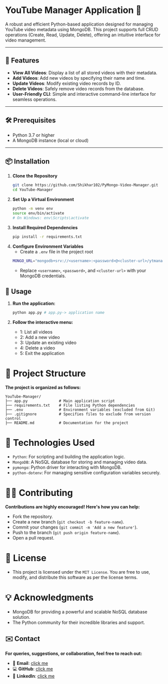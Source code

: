 # YouTube Manager Application 🎥

A robust and efficient Python-based application designed for managing YouTube video metadata using MongoDB. This project supports full CRUD operations (Create, Read, Update, Delete), offering an intuitive interface for video management.

---

## 🚀 Features

- **View All Videos**: Display a list of all stored videos with their metadata.
- **Add Videos**: Add new videos by specifying their name and time.
- **Update Videos**: Modify existing video records by ID.
- **Delete Videos**: Safely remove video records from the database.
- **User-Friendly CLI**: Simple and interactive command-line interface for seamless operations.

---

## 🛠️ Prerequisites

- Python 3.7 or higher
- A MongoDB instance (local or cloud)

---

## 📦 Installation

1. **Clone the Repository**
   ```bash
   git clone https://github.com/Shikhar102/PyMongo-Video-Manager.git
   cd YouTube-Manager 
2.  **Set Up a Virtual Environment**
    ```bash
    python -m venv env
    source env/bin/activate
    # On Windows: env\Scripts\activate
3. **Install Required Dependencies**
    ```bash
    pip install -r requirements.txt
4. **Configure Environment Variables**
    - Create a `.env` file in the project root
    ```bash
    MONGO_URL="mongodb+srv://<username>:<password>@<cluster-url>/ytmanager?retryWrites=true&w=majority" 
    ```
    - Replace `<username>`, `<password>`, and `<cluster-url>` with your MongoDB credentials.

## 📖 Usage
1. **Run the application:**
    ```bash
    python app.py # app.py-> application name
    ```
2. **Follow the interactive menu:**

    - 1: List all videos
    - 2: Add a new video
    - 3: Update an existing video
    - 4: Delete a video
    - 5: Exit the application

# 📂 Project Structure
    
**The project is organized as follows:**

```plaintext
YouTube-Manager/
├── app.py              # Main application script
├── requirements.txt    # File listing Python dependencies
├── .env                # Environment variables (excluded from Git)
├── .gitignore          # Specifies files to exclude from version control
├── README.md           # Documentation for the project
```

# 🧰 Technologies Used

- `Python`: For scripting and building the application logic.
- `MongoDB`: A NoSQL database for storing and managing video data.
- `pymongo`: Python driver for interacting with MongoDB.
- `python-dotenv`: For managing sensitive configuration variables securely.

# 👨‍💻 Contributing
**Contributions are highly encouraged! Here's how you can help:**
- Fork the repository.
- Create a new branch (`git checkout -b feature-name`).
- Commit your changes (`git commit -m 'Add a new feature'`).
- Push to the branch (`git push origin feature-name`).
- Open a pull request.

# 📜 License
- This project is licensed under the `MIT License`. You are free to use, modify, and distribute this software as per the license terms.

# 💡 Acknowledgments

- MongoDB for providing a powerful and scalable NoSQL database solution.
- The Python community for their incredible libraries and support.

## ✉️ Contact

**For queries, suggestions, or collaboration, feel free to reach out:**

- 📧 **Email**: [click me](mailto:shikhargupta8080@gmail.com)  
- 💻 **GitHub**: [click me](https://github.com/Shikhar102)  
- 👔 **LinkedIn**: [click me](https://www.linkedin.com/in/connect-shikhargupta/)  


